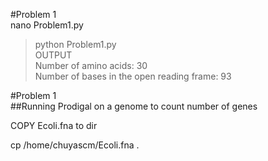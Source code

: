 #Problem 1  
nano Problem1.py   
> python Problem1.py  
OUTPUT  
> Number of amino acids: 30  
>Number of bases in the open reading frame: 93

#Problem 1  
##Running Prodigal on a genome to count number of genes  

COPY Ecoli.fna to dir   

cp /home/chuyascm/Ecoli.fna .  
